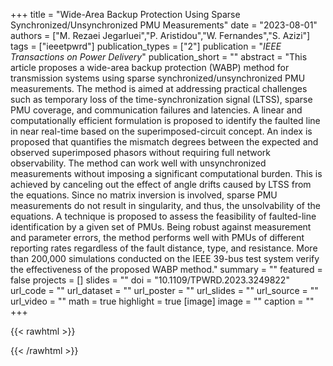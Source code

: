 +++
title = "Wide-Area Backup Protection Using Sparse Synchronized/Unsynchronized PMU Measurements"
date = "2023-08-01"
authors = ["M. Rezaei Jegarluei","P. Aristidou","W. Fernandes","S. Azizi"]
tags = ["ieeetpwrd"]
publication_types = ["2"]
publication = "_IEEE Transactions on Power Delivery_"
publication_short = ""
abstract = "This article proposes a wide-area backup protection (WABP) method for transmission systems using sparse synchronized/unsynchronized PMU measurements. The method is aimed at addressing practical challenges such as temporary loss of the time-synchronization signal (LTSS), sparse PMU coverage, and communication failures and latencies. A linear and computationally efficient formulation is proposed to identify the faulted line in near real-time based on the superimposed-circuit concept. An index is proposed that quantifies the mismatch degrees between the expected and observed superimposed phasors without requiring full network observability. The method can work well with unsynchronized measurements without imposing a significant computational burden. This is achieved by canceling out the effect of angle drifts caused by LTSS from the equations. Since no matrix inversion is involved, sparse PMU measurements do not result in singularity, and thus, the unsolvability of the equations. A technique is proposed to assess the feasibility of faulted-line identification by a given set of PMUs. Being robust against measurement and parameter errors, the method performs well with PMUs of different reporting rates regardless of the fault distance, type, and resistance. More than 200,000 simulations conducted on the IEEE 39-bus test system verify the effectiveness of the proposed WABP method."
summary = ""
featured = false
projects = []
slides = ""
doi = "10.1109/TPWRD.2023.3249822"
url_code = ""
url_dataset = ""
url_poster = ""
url_slides = ""
url_source = ""
url_video = ""
math = true
highlight = true
[image]
image = ""
caption = ""
+++

{{< rawhtml >}}
<div data-badge-details="right" data-badge-type="medium-donut" data-doi="10.1109/TPWRD.2023.3249822" data-hide-no-mentions="true" class="altmetric-embed"></div>
{{< /rawhtml >}}
